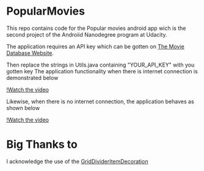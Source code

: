 # PopularMovies
This repo contains code for the Popular movies android app wich is the second project of the Androiid Nanodegree program at Udacity.

The application requires an API key which can be gotten on [The Movie Database Website](https://www.themoviedb.org).

Then replace the strings in Utils.java containing "YOUR_API_KEY" with you gotten key
The application functionality when there is internet connection is demonstrated below

[!Watch the video](https://github.com/ngengesenior/PopularMoviesApp/blob/master/internet.mp4)

Likewise, when there is no internet connection, the application behaves as shown below

[!Watch the video](https://github.com/ngengesenior/PopularMoviesApp/blob/master/no_internet.mp4)


# Big Thanks to
I acknowledge the use of the [GridDividerItemDecoration](https://github.com/bignerdranch/simple-item-decoration/blob/master/simpleitemdecoration/src/main/java/com/dgreenhalgh/android/simpleitemdecoration/grid/GridDividerItemDecoration.java)

